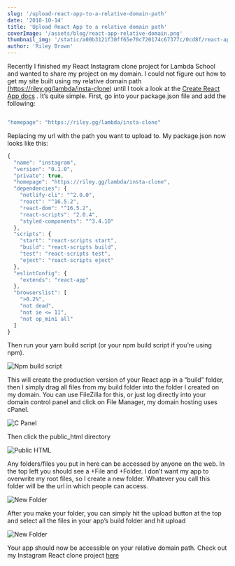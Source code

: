 ```yaml
---
slug: '/upload-react-app-to-a-relative-domain-path'
date: '2018-10-14'
title: 'Upload React App to a relative domain path'
coverImage: '/assets/blog/react-app-relative-domain.png'
thumbnail_img: '/static/a00b3121f30ff65e70c720174c67377c/0cd8f/react-app-relative-domain.png'
author: 'Riley Brown'
---
```


Recently I finished my React Instagram clone project for Lambda School and wanted to share my project on my domain. I could not figure out how to get my site built using my relative domain path
<a href="https://riley.gg/lambda/insta-clone" target="_blank">
(https://riley.gg/lambda/insta-clone)</a>
until I took a look at the <a href="https://github.com/facebook/create-react-app/blob/master/packages/react-scripts/template/README.md#deployment" target="_blank">Create React App docs</a> . It’s quite simple. First, go into your package.json file and add the following:

```js

"homepage": "https://riley.gg/lambda/insta-clone"
```

Replacing my url with the path you want to upload to. My package.json now looks like this:

```js
{
  "name": "instagram",
  "version": "0.1.0",
  "private": true,
  "homepage": "https://riley.gg/lambda/insta-clone",
  "dependencies": {
    "netlify-cli": "^2.0.0",
    "react": "^16.5.2",
    "react-dom": "^16.5.2",
    "react-scripts": "2.0.4",
    "styled-components": "^3.4.10"
  },
  "scripts": {
    "start": "react-scripts start",
    "build": "react-scripts build",
    "test": "react-scripts test",
    "eject": "react-scripts eject"
  },
  "eslintConfig": {
    "extends": "react-app"
  },
  "browserslist": [
    ">0.2%",
    "not dead",
    "not ie <= 11",
    "not op_mini all"
  ]
}

```

Then run your yarn build script (or your npm build script if you’re using npm).

![Npm build script](/assets/blog/relative-react-npm-build-screenshot.png)

This will create the production version of your React app in a “build” folder, then I simply drag all files from my build folder into the folder I created on my domain. You can use FileZilla for this, or just log directly into your domain control panel and click on File Manager, my domain hosting uses cPanel.

![C Panel](/assets/blog/c-panel.png)

Then click the public_html directory

![Public HTML](/assets/blog/public_html.png)

Any folders/files you put in here can be accessed by anyone on the web. In the top left you should see a +File and +Folder. I don’t want my app to overwrite my root files, so I create a new folder. Whatever you call this folder will be the url in which people can access.

![New Folder](/assets/blog/c-panel-new-folder.png)

After you make your folder, you can simply hit the upload button at the top and select all the files in your app’s build folder and hit upload

![New Folder](/assets/blog/react-files.png)

Your app should now be accessible on your relative domain path. Check out my Instagram React clone project <a href="https://riley.gg/lambda/insta-clone/" target="_blank">here</a>
